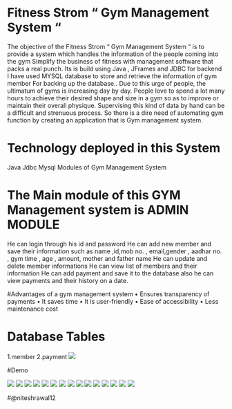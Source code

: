 # Fitness Strom “ Gym Management System “
The objective of the Fitness Strom “ Gym Management System “  is to provide a system which handles the information of the people coming into the gym Simplify the business of fitness with management software that packs a real punch. 
Its is build using Java , JFrames and JDBC for backend I have used MYSQL database to store and retrieve the information of gym member  For backing up the database.. 
 Due to this urge of people, the ultimatum of gyms is increasing day by day. People love to spend a lot many hours to achieve their desired shape and size in a gym so as to improve or maintain their overall physique. Supervising this kind of data by hand can be a difficult and strenuous process. So there is a dire need of automating gym function by creating an application that is Gym management system.
# Technology deployed in this System
Java 
Jdbc 
Mysql
Modules of Gym Management System
# The Main module of this GYM Management system is ADMIN MODULE
He can login through his id and password 
He can add new member and save their information such as name ,id,mob no. , email,gender , aadhar no. , gym time , age , amount, mother and father name
He can update and delete member informations
He can view list of members and their information 
He can add payment and save it to the database also he can view payments and their history on a date.


#Advantages of a gym management system
•	Ensures transparency of payments
•	It saves time
•	It is user-friendly
•	Ease of accessibility
•	Less maintenance cost

# Database Tables
1.member
2.payment
<img src="images/1.jpg">

#Demo

<img src="images/2.jpg">
<img src="images/3.jpg">
<img src="images/4.jpg">
<img src="images/5.jpg">
<img src="images/6.jpg">
<img src="images/7.jpg">
<img src="images/8.jpg">
<img src="images/9.jpg">
<img src="images/10.jpg">
<img src="images/11.jpg">
<img src="images/12.jpg">
<img src="images/13.jpg">
<img src="images/14.jpg">
<img src="images/15.jpg">
<img src="images/16.jpg">

#@niteshrawal12
